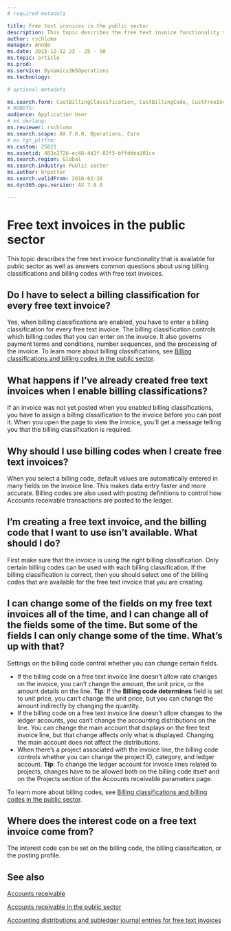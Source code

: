 ```yaml
---
# required metadata

title: Free text invoices in the public sector
description: This topic describes the free text invoice functionality that is available for public sector as well as answers common questions about using billing classifications and billing codes with free text invoices.
author: rschloma
manager: AnnBe
ms.date: 2015-12-12 23 - 25 - 50
ms.topic: article
ms.prod: 
ms.service: Dynamics365Operations
ms.technology: 

# optional metadata

ms.search.form: CustBillingClassification, CustBillingCode, CustFreeInvoice
# ROBOTS: 
audience: Application User
# ms.devlang: 
ms.reviewer: rschloma
ms.search.scope: AX 7.0.0, Operations, Core
# ms.tgt_pltfrm: 
ms.custom: 25821
ms.assetid: 483e2726-ec48-4d1f-82f5-bffddea301ce
ms.search.region: Global
ms.search.industry: Public sector
ms.author: brpotter
ms.search.validFrom: 2016-02-28
ms.dyn365.ops.version: AX 7.0.0

---
```


# Free text invoices in the public sector

This topic describes the free text invoice functionality that is available for public sector as well as answers common questions about using billing classifications and billing codes with free text invoices.

Do I have to select a billing classification for every free text invoice?
-------------------------------------------------------------------------

Yes, when billing classifications are enabled, you have to enter a billing classification for every free text invoice. The billing classification controls which billing codes that you can enter on the invoice. It also governs payment terms and conditions, number sequences, and the processing of the invoice. To learn more about billing classifications, see [Billing classifications and billing codes in the public sector](billing-classifications-billing-codes-public-sector.md).

## What happens if I’ve already created free text invoices when I enable billing classifications?
If an invoice was not yet posted when you enabled billing classifications, you have to assign a billing classification to the invoice before you can post it. When you open the page to view the invoice, you'll get a message telling you that the billing classification is required.

## Why should I use billing codes when I create free text invoices?
When you select a billing code, default values are automatically entered in many fields on the invoice line. This makes data entry faster and more accurate. Billing codes are also used with posting definitions to control how Accounts receivable transactions are posted to the ledger.

## I’m creating a free text invoice, and the billing code that I want to use isn’t available. What should I do?
First make sure that the invoice is using the right billing classification. Only certain billing codes can be used with each billing classification. If the billing classification is correct, then you should select one of the billing codes that are available for the free text invoice that you are creating.

## I can change some of the fields on my free text invoices all of the time, and I can change all of the fields some of the time. But some of the fields I can only change some of the time. What’s up with that?
Settings on the billing code control whether you can change certain fields.

-   If the billing code on a free text invoice line doesn’t allow rate changes on the invoice, you can’t change the amount, the unit price, or the amount details on the line. **Tip**: If the **Billing code determines** field is set to unit price, you can’t change the unit price, but you can change the amount indirectly by changing the quantity.
-   If the billing code on a free text invoice line doesn’t allow changes to the ledger accounts, you can’t change the accounting distributions on the line. You can change the main account that displays on the free text invoice line, but that change affects only what is displayed. Changing the main account does not affect the distributions.
-   When there’s a project associated with the invoice line, the billing code controls whether you can change the project ID, category, and ledger account. **Tip**: To change the ledger account for invoice lines related to projects, changes have to be allowed both on the billing code itself and on the Projects section of the Accounts receivable parameters page.

To learn more about billing codes, see [Billing classifications and billing codes in the public sector](billing-classifications-billing-codes-public-sector.md).

## Where does the interest code on a free text invoice come from?
The interest code can be set on the billing code, the billing classification, or the posting profile.

See also
--------

[Accounts receivable](accounts-receivable.md)

[Accounts receivable in the public sector](https://ax.help.dynamics.com/en/?post_type=incsub_wiki&p=169941)

[Accounting distributions and subledger journal entries for free text invoices](accounting-distributions-subledger-journal-entries-free-text-invoices.md)

